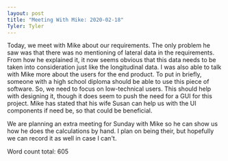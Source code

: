 ```yaml
---
layout: post
title: "Meeting With Mike: 2020-02-18"
Tyler: Tyler
---
```


Today, we meet with Mike about our requirements. The only problem he saw was that there was no mentioning of lateral data in the requirements. From how he explained it, it now seems obvious that this data needs to be taken into consideration just like the longitudinal data. I was also able to talk with Mike more about the users for the end product. To put in briefly, someone with a high school diploma should be able to use this piece of software. So, we need to focus on low-technical users. This should help with designing it, though it does seem to push the need for a GUI for this project. Mike has stated that his wife Susan can help us with the UI components if need be, so that could be beneficial.

We are planning an extra meeting for Sunday with Mike so he can show us how he does the calculations by hand. I plan on being their, but hopefully we can record it as well in case I can't.

Word count total: 605
